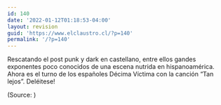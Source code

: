 ```yaml
---
id: 140
date: '2022-01-12T01:18:53-04:00'
layout: revision
guid: 'https://www.elclaustro.cl/?p=140'
permalink: '/?p=140'
---
```


Rescatando el post punk y dark en castellano, entre ellos gandes exponentes poco conocidos de una escena nutrida en hispanoamérica. Ahora es el turno de los españoles Décima Víctima con la canción “Tan lejos”. Deléitese!

<div class="attribution">(<span>Source:</span> <https://www.youtube.com/>)</div>